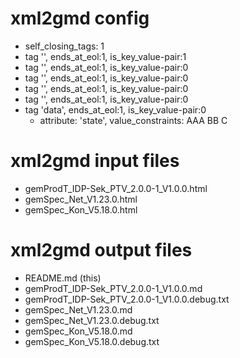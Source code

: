 # xml2gmd config
 - self_closing_tags: 1
 - tag '<meta>', ends_at_eol:1, is_key_value-pair:1
 - tag '<afo>', ends_at_eol:1, is_key_value-pair:0
 - tag '<abb>', ends_at_eol:1, is_key_value-pair:0
 - tag '<tab>', ends_at_eol:1, is_key_value-pair:0
 - tag '', ends_at_eol:1, is_key_value-pair:0
 - tag 'data', ends_at_eol:1, is_key_value-pair:0
   - attribute: 'state', value_constraints: AAA BB C
# xml2gmd input files
 - gemProdT_IDP-Sek_PTV_2.0.0-1_V1.0.0.html
 - gemSpec_Net_V1.23.0.html
 - gemSpec_Kon_V5.18.0.html
# xml2gmd output files
 - README.md (this)
 - gemProdT_IDP-Sek_PTV_2.0.0-1_V1.0.0.md
 - gemProdT_IDP-Sek_PTV_2.0.0-1_V1.0.0.debug.txt
 - gemSpec_Net_V1.23.0.md
 - gemSpec_Net_V1.23.0.debug.txt
 - gemSpec_Kon_V5.18.0.md
 - gemSpec_Kon_V5.18.0.debug.txt

